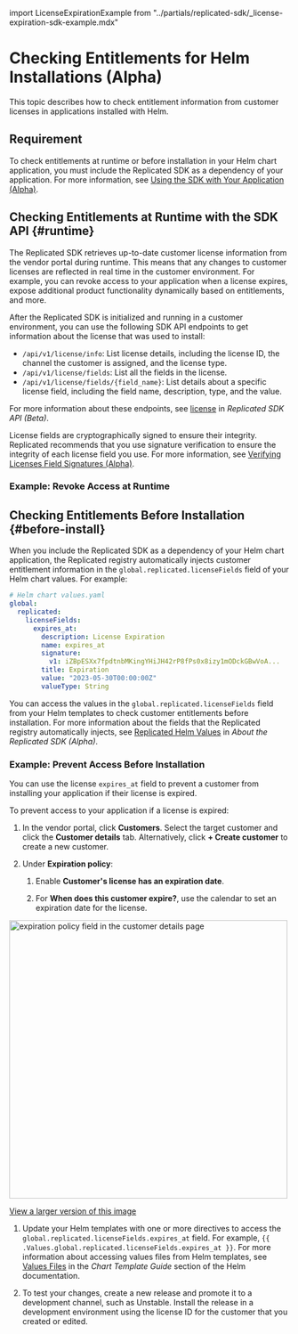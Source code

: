 import LicenseExpirationExample from "../partials/replicated-sdk/_license-expiration-sdk-example.mdx"

# Checking Entitlements for Helm Installations (Alpha)

This topic describes how to check entitlement information from customer licenses in applications installed with Helm.

## Requirement

To check entitlements at runtime or before installation in your Helm chart application, you must include the Replicated SDK as a dependency of your application. For more information, see [Using the SDK with Your Application (Alpha)](replicated-sdk-using).

## Checking Entitlements at Runtime with the SDK API {#runtime}

The Replicated SDK retrieves up-to-date customer license information from the vendor portal during runtime. This means that any changes to customer licenses are reflected in real time in the customer environment. For example, you can revoke access to your application when a license expires, expose additional product functionality dynamically based on entitlements, and more.

After the Replicated SDK is initialized and running in a customer environment, you can use the following SDK API endpoints to get information about the license that was used to install:
* `/api/v1/license/info`: List license details, including the license ID, the channel the customer is assigned, and the license type.
* `/api/v1/license/fields`: List all the fields in the license.  
* `/api/v1/license/fields/{field_name}`: List details about a specific license field, including the field name, description, type, and the value.

For more information about these endpoints, see [license](/reference/replicated-sdk-apis#license) in _Replicated SDK API (Beta)_.

License fields are cryptographically signed to ensure their integrity. Replicated recommends that you use signature verification to ensure the integrity of each license field you use. For more information, see [Verifying Licenses Field Signatures (Alpha)](licenses-verify-fields-sdk-api).

### Example: Revoke Access at Runtime

<LicenseExpirationExample/>

## Checking Entitlements Before Installation {#before-install}

When you include the Replicated SDK as a dependency of your Helm chart application, the Replicated registry automatically injects customer entitlement information in the `global.replicated.licenseFields` field of your Helm chart values. For example:

```yaml
# Helm chart values.yaml
global:
  replicated:
    licenseFields:
      expires_at:
        description: License Expiration
        name: expires_at
        signature:
          v1: iZBpESXx7fpdtnbMKingYHiJH42rP8fPs0x8izy1mODckGBwVoA... 
        title: Expiration
        value: "2023-05-30T00:00:00Z"
        valueType: String  
```

You can access the values in the `global.replicated.licenseFields` field from your Helm templates to check customer entitlements before installation. For more information about the fields that the Replicated registry automatically injects, see [Replicated Helm Values](/vendor/replicated-sdk-overview#replicated-values) in _About the Replicated SDK (Alpha)_.

### Example: Prevent Access Before Installation

You can use the license `expires_at` field to prevent a customer from installing your application if their license is expired.

To prevent access to your application if a license is expired:

1. In the vendor portal, click **Customers**. Select the target customer and click the **Customer details** tab. Alternatively, click **+ Create customer** to create a new customer.

1. Under **Expiration policy**:

   1. Enable **Customer's license has an expiration date**.

   1. For **When does this customer expire?**, use the calendar to set an expiration date for the license.

  <img alt="expiration policy field in the customer details page" src="/images/customer-expiration-policy.png" width="500px"/>

  [View a larger version of this image](/images/customer-expiration-policy.png)

1. Update your Helm templates with one or more directives to access the `global.replicated.licenseFields.expires_at` field. For example, `{{ .Values.global.replicated.licenseFields.expires_at }}`. For more information about accessing values files from Helm templates, see [Values Files](https://helm.sh/docs/chart_template_guide/values_files/) in the _Chart Template Guide_ section of the Helm documentation.

1. To test your changes, create a new release and promote it to a development channel, such as Unstable. Install the release in a development environment using the license ID for the customer that you created or edited. 
